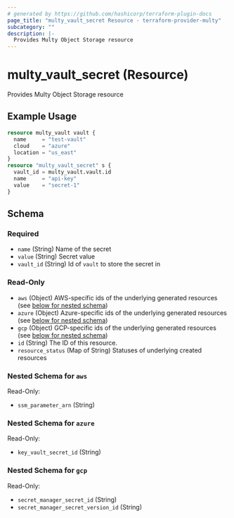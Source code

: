 ```yaml
---
# generated by https://github.com/hashicorp/terraform-plugin-docs
page_title: "multy_vault_secret Resource - terraform-provider-multy"
subcategory: ""
description: |-
  Provides Multy Object Storage resource
---
```


# multy_vault_secret (Resource)

Provides Multy Object Storage resource

## Example Usage

```terraform
resource multy_vault vault {
  name     = "test-vault"
  cloud    = "azure"
  location = "us_east"
}
resource "multy_vault_secret" s {
  vault_id = multy_vault.vault.id
  name     = "api-key"
  value    = "secret-1"
}
```

<!-- schema generated by tfplugindocs -->
## Schema

### Required

- `name` (String) Name of the secret
- `value` (String) Secret value
- `vault_id` (String) Id of `vault` to store the secret in

### Read-Only

- `aws` (Object) AWS-specific ids of the underlying generated resources (see [below for nested schema](#nestedatt--aws))
- `azure` (Object) Azure-specific ids of the underlying generated resources (see [below for nested schema](#nestedatt--azure))
- `gcp` (Object) GCP-specific ids of the underlying generated resources (see [below for nested schema](#nestedatt--gcp))
- `id` (String) The ID of this resource.
- `resource_status` (Map of String) Statuses of underlying created resources

<a id="nestedatt--aws"></a>
### Nested Schema for `aws`

Read-Only:

- `ssm_parameter_arn` (String)


<a id="nestedatt--azure"></a>
### Nested Schema for `azure`

Read-Only:

- `key_vault_secret_id` (String)


<a id="nestedatt--gcp"></a>
### Nested Schema for `gcp`

Read-Only:

- `secret_manager_secret_id` (String)
- `secret_manager_secret_version_id` (String)


